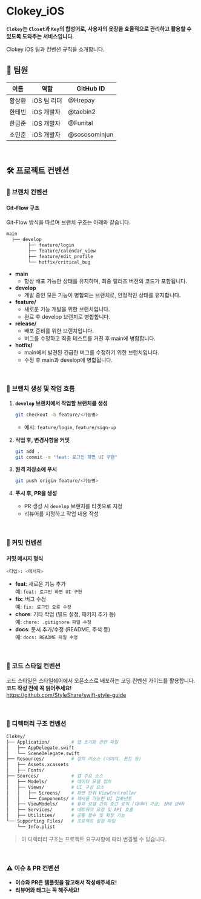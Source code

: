 # Clokey_iOS
**`Clokey`는 `Closet`과 `Key`의 합성어로, 사용자의 옷장을 효율적으로 관리하고 활용할 수 있도록 도와주는 서비스입니다.**

Clokey iOS 팀과 컨벤션 규칙을 소개합니다.


## 👥 팀원
| 이름          | 역할              | GitHub ID           |
|---------------|-------------------|---------------------|
| 황상환         | iOS 팀 리더       | @Hrepay |
| 한태빈         | iOS 개발자        | @taebin2 |
| 한금준         | iOS 개발자        | @Funital |
| 소민준         | iOS 개발자        | @sososominjun |

<br>

## 🛠 프로젝트 컨벤션

### 🌿 브랜치 컨벤션
#### **Git-Flow 구조**
Git-Flow 방식을 따르며 브랜치 구조는 아래와 같습니다.
```zsh
main
  ├── develop
        ├── feature/login
        ├── feature/calendar_view
        ├── feature/edit_profile
        └── hotfix/critical_bug
```
-  **main** 
	- 항상 배포 가능한 상태를 유지하며, 최종 릴리즈 버전의 코드가 포함됩니다. 
-  **develop** 
	- 개발 중인 모든 기능이 병합되는 브랜치로, 안정적인 상태를 유지합니다. 
-  **feature/** 
	- 새로운 기능 개발을 위한 브랜치입니다.
	- 완료 후 develop 브랜치로 병합합니다. 
-  **release/** 
	- 배포 준비를 위한 브랜치입니다. 
	- 버그를 수정하고 최종 테스트를 거친 후 main에 병합합니다. 
- **hotfix/** 
	- main에서 발견된 긴급한 버그를 수정하기 위한 브랜치입니다. 
	- 수정 후 main과 develop에 병합됩니다.

<br>

### 🔧 브랜치 생성 및 작업 흐름
1. **`develop` 브랜치에서 작업할 브랜치를 생성**
	```zsh
	git checkout -b feature/<기능명>
	```
	- 예시: `feature/login`, `feature/sign-up`
	
2. **작업 후, 변경사항을 커밋**
	```zsh
	git add . 
	git commit -m "feat: 로그인 화면 UI 구현"
	```
3. **원격 저장소에 푸시**
	```zsh
	git push origin feature/<기능명>
	```
4. **푸시 후, PR을 생성**
	- PR 생성 시 `develop` 브랜치를 타겟으로 지정
	- 리뷰어를 지정하고 작업 내용 작성
<br>

### 💬 커밋 컨벤션

#### **커밋 메시지 형식**
```zsh
<타입>: <메시지>
```
-   **feat**: 새로운 기능 추가  
    예:  `feat: 로그인 화면 UI 구현`
-   **fix**: 버그 수정  
    예:  `fix: 로그인 오류 수정`
-   **chore**: 기타 작업 (빌드 설정, 패키지 추가 등)  
    예:  `chore: .gitignore 파일 수정`
- **docs**: 문서 추가/수정 (README, 주석 등)  
예: `docs: README 파일 수정`

<br>

### 🧹 코드 스타일 컨벤션
코드 스타일은 스타일쉐어에서 오픈소스로 배포하는 코딩 컨벤션 가이드를 활용합니다. <br> **코드 작성 전에 꼭 읽어주세요!** <br>
https://github.com/StyleShare/swift-style-guide

<br>

### 📂 디렉터리 구조 컨벤션
```zsh
Clokey/
├── Application/        # 앱 초기화 관련 파일
│   ├── AppDelegate.swift
│   └── SceneDelegate.swift
├── Resources/          # 정적 리소스 (이미지, 폰트 등)
│   ├── Assets.xcassets
│   ├── Fonts/
├── Sources/            # 앱 주요 소스
│   ├── Models/         # 데이터 모델 정의
│   ├── Views/          # UI 구성 요소
│   │   ├── Screens/    # 화면 단위 ViewController
│   │   └── Components/ # 재사용 가능한 UI 컴포넌트
│   ├── ViewModels/     # 뷰와 모델 간의 중간 로직 (데이터 가공, 상태 관리)
│   ├── Services/       # 네트워크 요청 및 API 호출
│   ├── Utilities/      # 공통 함수 및 확장 기능
└── Supporting Files/   # 프로젝트 설정 파일
    └── Info.plist
```
> 이 디렉터리 구조는 프로젝트 요구사항에 따라 변경될 수 있습니다.

<br>

### ⚠️ 이슈 & PR 컨벤션
- **이슈와 PR은 템플릿을 참고해서 작성해주세요!**
- **리뷰어와 태그는 꼭 해주세요!**
